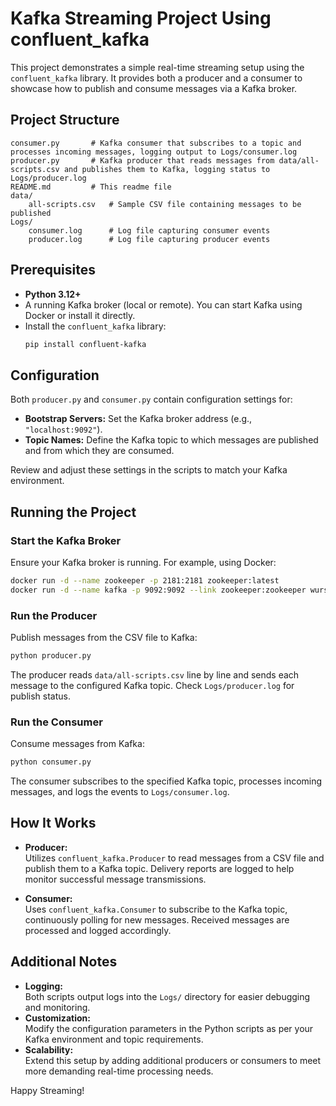 # Kafka Streaming Project Using confluent_kafka

This project demonstrates a simple real-time streaming setup using the `confluent_kafka` library. It provides both a producer and a consumer to showcase how to publish and consume messages via a Kafka broker.

## Project Structure

```
consumer.py       # Kafka consumer that subscribes to a topic and processes incoming messages, logging output to Logs/consumer.log
producer.py       # Kafka producer that reads messages from data/all-scripts.csv and publishes them to Kafka, logging status to Logs/producer.log
README.md         # This readme file
data/
    all-scripts.csv   # Sample CSV file containing messages to be published
Logs/
    consumer.log      # Log file capturing consumer events
    producer.log      # Log file capturing producer events
```

## Prerequisites

- **Python 3.12+**
- A running Kafka broker (local or remote). You can start Kafka using Docker or install it directly.
- Install the `confluent_kafka` library:
  ```bash
  pip install confluent-kafka
  ```

## Configuration

Both `producer.py` and `consumer.py` contain configuration settings for:

- **Bootstrap Servers:** Set the Kafka broker address (e.g., `"localhost:9092"`).
- **Topic Names:** Define the Kafka topic to which messages are published and from which they are consumed.

Review and adjust these settings in the scripts to match your Kafka environment.

## Running the Project

### Start the Kafka Broker

Ensure your Kafka broker is running. For example, using Docker:

```bash
docker run -d --name zookeeper -p 2181:2181 zookeeper:latest
docker run -d --name kafka -p 9092:9092 --link zookeeper:zookeeper wurstmeister/kafka
```

### Run the Producer

Publish messages from the CSV file to Kafka:

```bash
python producer.py
```

The producer reads `data/all-scripts.csv` line by line and sends each message to the configured Kafka topic. Check `Logs/producer.log` for publish status.

### Run the Consumer

Consume messages from Kafka:

```bash
python consumer.py
```

The consumer subscribes to the specified Kafka topic, processes incoming messages, and logs the events to `Logs/consumer.log`.

## How It Works

- **Producer:**  
  Utilizes `confluent_kafka.Producer` to read messages from a CSV file and publish them to a Kafka topic. Delivery reports are logged to help monitor successful message transmissions.

- **Consumer:**  
  Uses `confluent_kafka.Consumer` to subscribe to the Kafka topic, continuously polling for new messages. Received messages are processed and logged accordingly.

## Additional Notes

- **Logging:**  
  Both scripts output logs into the `Logs/` directory for easier debugging and monitoring.
- **Customization:**  
  Modify the configuration parameters in the Python scripts as per your Kafka environment and topic requirements.
- **Scalability:**  
  Extend this setup by adding additional producers or consumers to meet more demanding real-time processing needs.

Happy Streaming!
